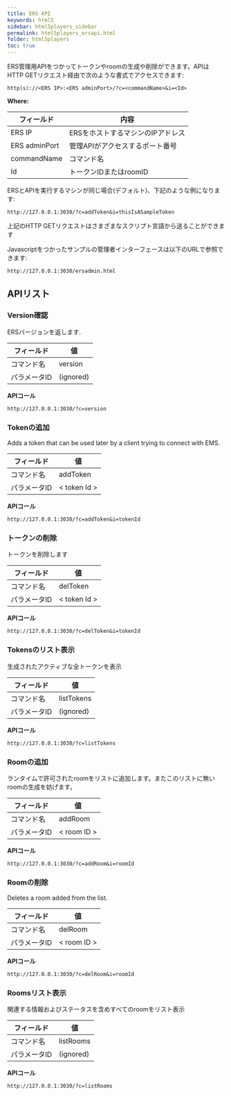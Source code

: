 ```yaml
---
title: ERS API
keywords: html5
sidebar: html5players_sidebar
permalink: html5players_ersapi.html
folder: html5players
toc: true
---
```



ERS管理用APIをつかってトークンやroomの生成や削除ができます。APIはHTTP GETリクエスト経由で次のような書式でアクセスできます:

```
http(s)://<ERS IP>:<ERS adminPort>/?c=<commandName>&i=<Id>

```

**Where:**

| **フィールド**     | **内容**                          |
| ------------- | ---------------------------------------- |
| ERS IP        | ERSをホストするマシンのIPアドレス    |
| ERS adminPort | 管理APIがアクセスするポート番号 |
| commandName   | コマンド名               |
| Id            | トークンIDまたはroomID |

ERSとAPIを実行するマシンが同じ場合(デフォルト)、下記のような例になります:

```
http://127.0.0.1:3030/?c=addToken&i=thisIsASampleToken

```

上記のHTTP GETリクエストはさまざまなスクリプト言語から送ることができます

Javascriptをつかったサンプルの管理者インターフェースは以下のURLで参照できます:

```
http://127.0.0.1:3030/ersadmin.html
```



## APIリスト

### Version確認

ERSバージョンを返します.

| **フィールド**    | **値** |
| ------------ | --------- |
| コマンド名 | version   |
| パラメータID | (ignored) |

**APIコール**

```
http://127.0.0.1:3030/?c=version
```



### Tokenの追加

Adds a token that can be used later by a client trying to connect with EMS.

| **フィールド**    | **値**    |
| ------------ | ------------ |
| コマンド名 | addToken     |
| パラメータID | < token Id > |

**APIコール**

```
http://127.0.0.1:3030/?c=addToken&i=tokenId

```



### トークンの削除

トークンを削除します

| **フィールド**    | **値**    |
| ------------ | ------------ |
| コマンド名 | delToken     |
| パラメータID | < token Id > |

**APIコール**

```
http://127.0.0.1:3030/?c=delToken&i=tokenId

```



### Tokensのリスト表示

生成されたアクティブな全トークンを表示

| **フィールド**    | **値**  |
| ------------ | ---------- |
| コマンド名 | listTokens |
| パラメータID | (ignored)  |

**APIコール**

```
http://127.0.0.1:3030/?c=listTokens

```



### Roomの追加

ランタイムで許可されたroomをリストに追加します。またこのリストに無いroomの生成を妨げます。


| **フィールド**    | **値**   |
| ------------ | ----------- |
| コマンド名 | addRoom     |
| パラメータID | < room ID > |

**APIコール**

```
http://127.0.0.1:3030/?c=addRoom&i=roomId

```



### Roomの削除

Deletes a room added from the list.

| **フィールド**    | **値**   |
| ------------ | ----------- |
| コマンド名 | delRoom     |
| パラメータID | < room ID > |

**APIコール**

```
http://127.0.0.1:3030/?c=delRoom&i=roomId

```



### Roomsリスト表示

関連する情報およびステータスを含めすべてのroomをリスト表示


| **フィールド**    | **値** |
| ------------ | --------- |
| コマンド名 | listRooms |
| パラメータID | (ignored) |

**APIコール**

```
http://127.0.0.1:3030/?c=listRooms
```
